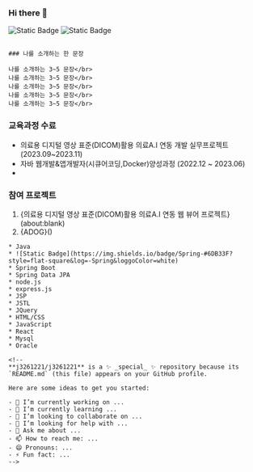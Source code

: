 ### Hi there 👋
![Static Badge](https://img.shields.io/badge/MyBadge-blue)
![Static Badge](https://img.shields.io/badge/flat-square)


~~~

### 나를 소개하는 한 문장

나를 소개하는 3~5 문장</br>
나를 소개하는 3~5 문장</br>
나를 소개하는 3~5 문장</br>
나를 소개하는 3~5 문장</br>
나를 소개하는 3~5 문장</br>

~~~

### 교육과정 수료
* 의료용 디지털 영상 표준(DICOM)활용 의료A.I 연동 개발 실무프로젝트 (2023.09~2023.11)
* 자바 웹개발&앱개발자(시큐어코딩,Docker)양성과정 (2022.12 ~ 2023.06)
* 

### 참여 프로젝트
1. {의료용 디지털 영상 표준(DICOM)활용 의료A.I 연동 웹 뷰어 프로젝트}(about:blank)
2. {ADOG}()

~~~
* Java
* ![Static Badge](https://img.shields.io/badge/Spring-#6DB33F?style=flat-square&log=-Spring&loggoColor=white)
* Spring Boot
* Spring Data JPA
* node.js
* express.js
* JSP
* JSTL
* JQuery
* HTML/CSS
* JavaScript
* React
* Mysql
* Oracle

<!--
**j3261221/j3261221** is a ✨ _special_ ✨ repository because its `README.md` (this file) appears on your GitHub profile.

Here are some ideas to get you started:

- 🔭 I’m currently working on ...
- 🌱 I’m currently learning ...
- 👯 I’m looking to collaborate on ...
- 🤔 I’m looking for help with ...
- 💬 Ask me about ...
- 📫 How to reach me: ...
- 😄 Pronouns: ...
- ⚡ Fun fact: ...
-->
